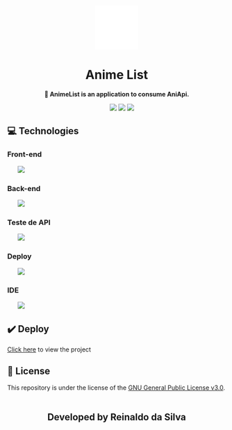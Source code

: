 <div align="center">
    <img width="100" src="./public/assets/icons/logo.svg">
    <h1>Anime List</h1>
    <p size="2"><b>🦹 AnimeList is an application to consume AniApi.</b></p>
    <ul>
        <img src="https://img.shields.io/static/v1?label=Status&message=100%&labelColor=%2306121f&style=flat-square&color=%23004508">
        <img src="https://img.shields.io/static/v1?label=License&message=GNU&labelColor=%2306121f&style=flat-square&color=%23e60000">
        <img src="https://img.shields.io/github/repo-size/kingnaldoo/AnimeList?&labelColor=%2306121f&style=flat-square&color=%2319a600">
    </ul>
</div>

<h2>💻 Technologies</h2>

<h3>Front-end</h3>
<ul>
    <img src="https://ejs.co/favicon.svg" height="30" >
</ul>

<h3>Back-end</h3>
<ul>
    <img src="https://seeklogo.com/images/N/nodejs-logo-FBE122E377-seeklogo.com.png" height="30" >
</ul>

<h3>Teste de API</h3>
<ul>
    <img src="https://user-images.githubusercontent.com/2575745/67964810-4d9a2980-fbd7-11e9-8cf7-661ded187ee6.png" height="30">
</ul>

<h3>Deploy</h3>
<ul>
    <img src="https://media-exp1.licdn.com/dms/image/C4E0BAQGmNZMDOpmMQg/company-logo_200_200/0/1519905610801?e=2159024400&v=beta&t=D5lu9rTbQ_aW1ubme8GIq_QhKIm8WTiXTtoBlEHPcA8" height="30">
</ul>

<h3>IDE</h3>
<ul>
    <img src="https://upload.wikimedia.org/wikipedia/commons/thumb/9/9a/Visual_Studio_Code_1.35_icon.svg/2048px-Visual_Studio_Code_1.35_icon.svg.png" height="30">
</ul>


<h2>✔️ Deploy</h2>
<a href="https://ani-list.herokuapp.com">Click here</a> to view the project

<h2>📝 License</h2>
This repository is under the license of the <a href="https://github.com/kingnaldoo/AnimeList/blob/master/LICENSE">GNU General Public License v3.0</a>.<br><br>

<h2 align="center">
Developed by Reinaldo da Silva
</h2>

